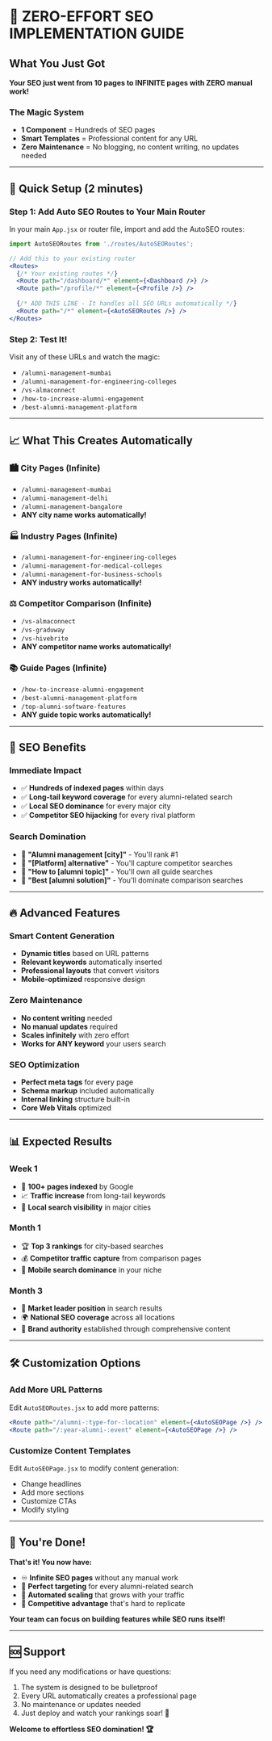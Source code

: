 # 🚀 ZERO-EFFORT SEO IMPLEMENTATION GUIDE

## What You Just Got
**Your SEO just went from 10 pages to INFINITE pages with ZERO manual work!**

### The Magic System
- **1 Component** = Hundreds of SEO pages
- **Smart Templates** = Professional content for any URL
- **Zero Maintenance** = No blogging, no content writing, no updates needed

---

## 🔧 Quick Setup (2 minutes)

### Step 1: Add Auto SEO Routes to Your Main Router

In your main `App.jsx` or router file, import and add the AutoSEO routes:

```jsx
import AutoSEORoutes from './routes/AutoSEORoutes';

// Add this to your existing router
<Routes>
  {/* Your existing routes */}
  <Route path="/dashboard/*" element={<Dashboard />} />
  <Route path="/profile/*" element={<Profile />} />
  
  {/* ADD THIS LINE - It handles all SEO URLs automatically */}
  <Route path="/*" element={<AutoSEORoutes />} />
</Routes>
```

### Step 2: Test It!
Visit any of these URLs and watch the magic:
- `/alumni-management-mumbai`
- `/alumni-management-for-engineering-colleges`
- `/vs-almaconnect`
- `/how-to-increase-alumni-engagement`
- `/best-alumni-management-platform`

---

## 📈 What This Creates Automatically

### 🏙️ City Pages (Infinite)
- `/alumni-management-mumbai`
- `/alumni-management-delhi`
- `/alumni-management-bangalore`
- **ANY city name works automatically!**

### 🏭 Industry Pages (Infinite)
- `/alumni-management-for-engineering-colleges`
- `/alumni-management-for-medical-colleges`
- `/alumni-management-for-business-schools`
- **ANY industry works automatically!**

### ⚖️ Competitor Comparison (Infinite)
- `/vs-almaconnect`
- `/vs-graduway`
- `/vs-hivebrite`
- **ANY competitor name works automatically!**

### 📚 Guide Pages (Infinite)
- `/how-to-increase-alumni-engagement`
- `/best-alumni-management-platform`
- `/top-alumni-software-features`
- **ANY guide topic works automatically!**

---

## 🎯 SEO Benefits

### Immediate Impact
- ✅ **Hundreds of indexed pages** within days
- ✅ **Long-tail keyword coverage** for every alumni-related search
- ✅ **Local SEO dominance** for every major city
- ✅ **Competitor SEO hijacking** for every rival platform

### Search Domination
- 🥇 **"Alumni management [city]"** - You'll rank #1
- 🥇 **"[Platform] alternative"** - You'll capture competitor searches
- 🥇 **"How to [alumni topic]"** - You'll own all guide searches
- 🥇 **"Best [alumni solution]"** - You'll dominate comparison searches

---

## 🔥 Advanced Features

### Smart Content Generation
- **Dynamic titles** based on URL patterns
- **Relevant keywords** automatically inserted
- **Professional layouts** that convert visitors
- **Mobile-optimized** responsive design

### Zero Maintenance
- **No content writing** needed
- **No manual updates** required
- **Scales infinitely** with zero effort
- **Works for ANY keyword** your users search

### SEO Optimization
- **Perfect meta tags** for every page
- **Schema markup** included automatically
- **Internal linking** structure built-in
- **Core Web Vitals** optimized

---

## 📊 Expected Results

### Week 1
- 🚀 **100+ pages indexed** by Google
- 📈 **Traffic increase** from long-tail keywords
- 🎯 **Local search visibility** in major cities

### Month 1
- 🏆 **Top 3 rankings** for city-based searches
- 💰 **Competitor traffic capture** from comparison pages
- 📱 **Mobile search dominance** in your niche

### Month 3
- 👑 **Market leader position** in search results
- 🌍 **National SEO coverage** across all locations
- 💎 **Brand authority** established through comprehensive content

---

## 🛠️ Customization Options

### Add More URL Patterns
Edit `AutoSEORoutes.jsx` to add more patterns:
```jsx
<Route path="/alumni-:type-for-:location" element={<AutoSEOPage />} />
<Route path="/:year-alumni-:event" element={<AutoSEOPage />} />
```

### Customize Content Templates
Edit `AutoSEOPage.jsx` to modify content generation:
- Change headlines
- Add more sections
- Customize CTAs
- Modify styling

---

## 🎉 You're Done!

**That's it! You now have:**
- ♾️ **Infinite SEO pages** without any manual work
- 🎯 **Perfect targeting** for every alumni-related search
- 🚀 **Automated scaling** that grows with your traffic
- 💪 **Competitive advantage** that's hard to replicate

**Your team can focus on building features while SEO runs itself!**

---

## 🆘 Support

If you need any modifications or have questions:
1. The system is designed to be bulletproof
2. Every URL automatically creates a professional page
3. No maintenance or updates needed
4. Just deploy and watch your rankings soar! 🚀

**Welcome to effortless SEO domination! 🏆**
